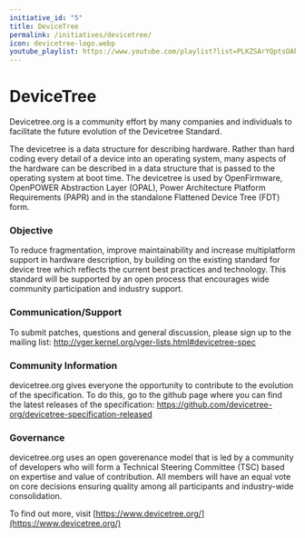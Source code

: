```yaml
---
initiative_id: "5"
title: DeviceTree
permalink: /initiatives/devicetree/
icon: devicetree-logo.webp
youtube_playlist: https://www.youtube.com/playlist?list=PLKZSArYQptsOAkIuQvhfHTO_01iljXDxG&playnext=1
---
```

# DeviceTree

Devicetree.org is a community effort by many companies and individuals to facilitate the future evolution of the Devicetree Standard.

The devicetree is a data structure for describing hardware. Rather than hard coding every detail of a device into an operating system, many aspects of the hardware can be described in a data structure that is passed to the operating system at boot time. The devicetree is used by OpenFirmware, OpenPOWER Abstraction Layer (OPAL), Power Architecture Platform Requirements (PAPR) and in the standalone Flattened Device Tree (FDT) form.


### Objective

To reduce fragmentation, improve maintainability and increase multiplatform support in hardware description, by building on the existing standard for device tree which reflects the current best practices and technology. This standard will be supported by an open process that encourages wide community participation and industry support.


### Communication/Support

To submit patches, questions and general discussion, please sign up to the mailing list:
http://vger.kernel.org/vger-lists.html#devicetree-spec

### Community Information

devicetree.org gives everyone the opportunity to contribute to the evolution of the specification. To do this, go to the github page where you can find the latest releases of the specification:
https://github.com/devicetree-org/devicetree-specification-released


### Governance

devicetree.org uses an open goverenance model that is led by a community of developers who will form a Technical Steering Committee (TSC) based on expertise and value of contribution. All members will have an equal vote on core decisions ensuring quality among all participants and industry-wide consolidation.

To find out more, visit [https://www.devicetree.org/](https://www.devicetree.org/)
